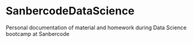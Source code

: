# SanbercodeDataScience
Personal documentation of material and homework during Data Science bootcamp at Sanbercode
